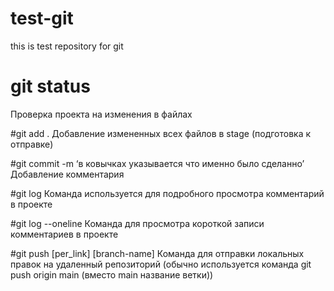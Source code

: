 # test-git
this is test repository for git

# git status
Проверка проекта на изменения в файлах

#git add . 
Добавление измененных всех файлов в stage (подготовка к отправке)

#git commit -m ‘в ковычках указывается что именно было сделанно’
Добавление комментария 

#git log
Команда используется для подробного просмотра комментарий в проекте

#git log --oneline
Команда для просмотра короткой записи комментариев в проекте

#git push [per_link] [branch-name]
Команда для отправки локальных правок на удаленный репозиторий (обычно используется команда git push origin main (вместо main название ветки))